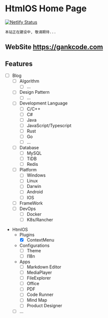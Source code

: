 # HtmlOS Home Page

[![Netlify Status](https://api.netlify.com/api/v1/badges/e5701df2-6cdd-4faa-a1ea-5d9af84d536c/deploy-status)](https://app.netlify.com/sites/gankcode/deploys) 

`本站正在建设中, 敬请期待...`

## WebSite **https://gankcode.com**


## Features

- [ ] Blog
    - [ ] Algorithm
        - [ ] ...
    - [ ] Design Pattern
        - [ ] ...
    - [ ] Development Language
        - [ ] C/C++
        - [ ] C#
        - [ ] Java
        - [ ] JavaScript/Typescript
        - [ ] Rust
        - [ ] Go
        - [ ] ...
    - [ ] Database
        - [ ] MySQL
        - [ ] TiDB
        - [ ] Redis
    - [ ] Platform
        - [ ] Windows
        - [ ] Linux
        - [ ] Darwin
        - [ ] Android
        - [ ] IOS
    - [ ] FrameWork
    - [ ] DevOps
        - [ ] Docker
        - [ ] K8s/Rancher
    
- HtmlOS
    - Plugins
        - [X] ContextMenu
    - Configurations
        - [ ] Theme
        - [ ] I18n
    - Apps
        - [ ] Markdown Editor
        - [ ] MediaPlayer
        - [ ] FileExplorer
        - [ ] Office
        - [ ] PDF
        - [ ] Code Runner
        - [ ] Mind Map
        - [ ] Product Designer
    - [ ] ...
